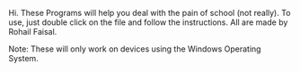 Hi. These Programs will help you deal with the pain of school (not really). To use, just double click on the file and follow the instructions. All are made by Rohail Faisal.




Note: These will only work on devices using the Windows Operating System.
